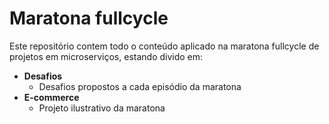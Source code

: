 # Maratona fullcycle

Este repositório contem todo o conteúdo aplicado na maratona fullcycle de projetos em microserviços, estando divido em:


* **Desafios**
    * Desafios propostos a cada episódio da maratona
* **E-commerce**
    * Projeto ilustrativo da maratona
